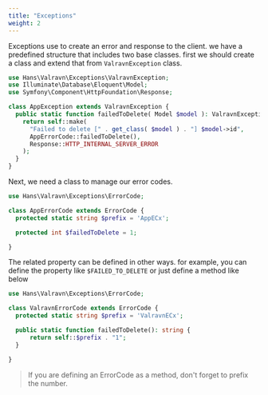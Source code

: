 ```yaml
---
title: "Exceptions"
weight: 2
---
```


Exceptions use to create an error and response to the client. we have a
predefined structure that includes two base classes. first we should create a
class and extend that from `ValravnException` class.

```php
use Hans\Valravn\Exceptions\ValravnException;
use Illuminate\Database\Eloquent\Model;
use Symfony\Component\HttpFoundation\Response;

class AppException extends ValravnException {
  public static function failedToDelete( Model $model ): ValravnException {
    return self::make(
      "Failed to delete [" . get_class( $model ) . "] $model->id",
      AppErrorCode::failedToDelete(),
      Response::HTTP_INTERNAL_SERVER_ERROR
    );
  }
}
```

Next, we need a class to manage our error codes.

```php
use Hans\Valravn\Exceptions\ErrorCode;

class AppErrorCode extends ErrorCode {
  protected static string $prefix = 'AppECx';

  protected int $failedToDelete = 1;

}
```

The related property can be defined in other ways. for example, you can define
the property like `$FAILED_TO_DELETE` or just define a method like below

```php
use Hans\Valravn\Exceptions\ErrorCode;

class ValravnErrorCode extends ErrorCode {
  protected static string $prefix = 'ValravnECx';

  public static function failedToDelete(): string {
      return self::$prefix . "1";
  }

}
```

> If you are defining an ErrorCode as a method, don't forget to prefix the
> number.
